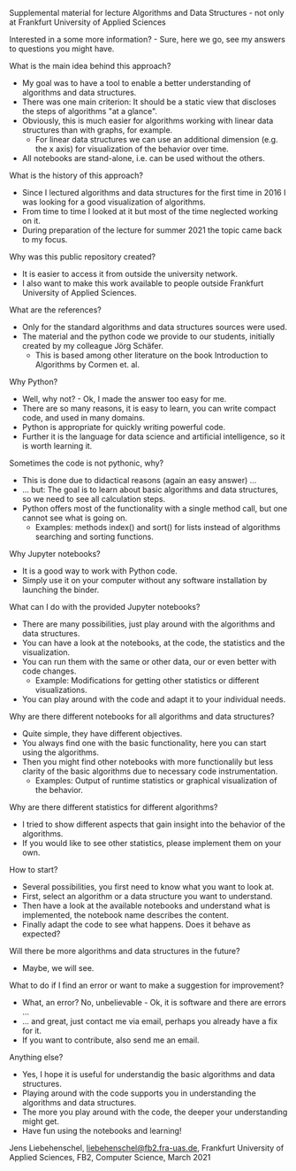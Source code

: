 Supplemental material for lecture Algorithms and Data Structures - not only at Frankfurt University of Applied Sciences

Interested in a some more information? - Sure, here we go, see my answers to questions you might have.

What is the main idea behind this approach?
- My goal was to have a tool to enable a better understanding of algorithms and data structures.
- There was one main criterion: It should be a static view that discloses the steps of algorithms "at a glance".
- Obviously, this is much easier for algorithms working with linear data structures than with graphs, for example.
  - For linear data structures we can use an additional dimension (e.g. the x axis) for visualization of the behavior over time.
- All notebooks are stand-alone, i.e. can be used without the others.

What is the history of this approach?
- Since I lectured algorithms and data structures for the first time in 2016 I was looking for a good visualization of algorithms.
- From time to time I looked at it but most of the time neglected working on it.
- During preparation of the lecture for summer 2021 the topic came back to my focus.

Why was this public repository created?
- It is easier to access it from outside the university network.
- I also want to make this work available to people outside Frankfurt University of Applied Sciences.

What are the references?
- Only for the standard algorithms and data structures sources were used.
- The material and the python code we provide to our students, initially created by my colleague Jörg Schäfer.
  - This is based among other literature on the book Introduction to Algorithms by Cormen et. al.

Why Python?
- Well, why not? - Ok, I made the answer too easy for me.
- There are so many reasons, it is easy to learn, you can write compact code, and used in many domains.
- Python is appropriate for quickly writing powerful code.
- Further it is the language for data science and artificial intelligence, so it is worth learning it.

Sometimes the code is not pythonic, why?
- This is done due to didactical reasons (again an easy answer) ...
- ... but: The goal is to learn about basic algorithms and data structures, so we need to see all calculation steps.
- Python offers most of the functionality with a single method call, but one cannot see what is going on.
  - Examples: methods index() and sort() for lists instead of algorithms searching and sorting functions.

Why Jupyter notebooks?
- It is a good way to work with Python code.
- Simply use it on your computer without any software installation by launching the binder.

What can I do with the provided Jupyter notebooks?
- There are many possibilities, just play around with the algorithms and data structures.
- You can have a look at the notebooks, at the code, the statistics and the visualization.
- You can run them with the same or other data, our or even better with code changes.
  - Example: Modifications for getting other statistics or different visualizations.
- You can play around with the code and adapt it to your individual needs.

Why are there different notebooks for all algorithms and data structures?
- Quite simple, they have different objectives.
- You always find one with the basic functionality, here you can start using the algorithms.
- Then you might find other notebooks with more functionalily but less clarity of the basic algorithms due to necessary code instrumentation.
  - Examples: Output of runtime statistics or graphical visualization of the behavior.

Why are there different statistics for different algorithms?
- I tried to show different aspects that gain insight into the behavior of the algorithms.
- If you would like to see other statistics, please implement them on your own.

How to start?
- Several possibilities, you first need to know what you want to look at.
- First, select an algorithm or a data structure you want to understand.
- Then have a look at the available notebooks and understand what is implemented, the notebook name describes the content.
- Finally adapt the code to see what happens. Does it behave as expected?

Will there be more algorithms and data structures in the future?
- Maybe, we will see.

What to do if I find an error or want to make a suggestion for improvement?
- What, an error? No, unbelievable - Ok, it is software and there are errors ...
- ... and great, just contact me via email, perhaps you already have a fix for it.
- If you want to contribute, also send me an email.

Anything else?
- Yes, I hope it is useful for understandig the basic algorithms and data structures.
- Playing around with the code supports you in understanding the algorithms and data structures.
- The more you play around with the code, the deeper your understanding might get.
- Have fun using the notebooks and learning!

Jens Liebehenschel, liebehenschel@fb2.fra-uas.de, Frankfurt University of Applied Sciences, FB2, Computer Science, March 2021
